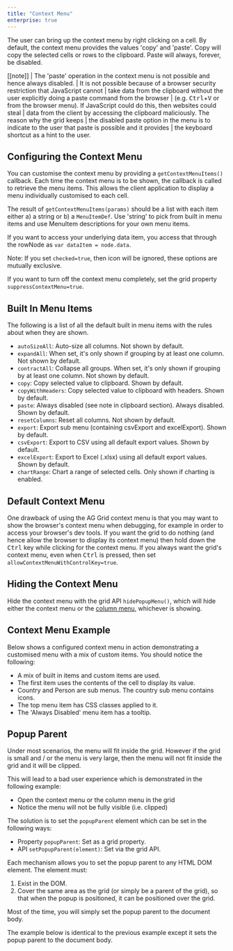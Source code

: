 ```yaml
---
title: "Context Menu"
enterprise: true
---
```


The user can bring up the context menu by right clicking on a cell. By default, the context menu provides the values 'copy' and 'paste'. Copy will copy the selected cells or rows to the clipboard. Paste will always, forever, be disabled.

[[note]]
| The 'paste' operation in the context menu is not possible and hence always disabled.
| It is not possible because of a browser security restriction that JavaScript cannot
| take data from the clipboard without the user explicitly doing a paste command from the browser
| (e.g. <kbd>Ctrl</kbd>+<kbd>V</kbd> or from the browser menu). If JavaScript could do this, then websites could steal
| data from the client by accessing the clipboard maliciously. The reason why the grid keeps
| the disabled paste option in the menu is to indicate to the user that paste is possible and it provides
| the keyboard shortcut as a hint to the user.

## Configuring the Context Menu

You can customise the context menu by providing a `getContextMenuItems()` callback. Each time the context menu is to be shown, the callback is called to retrieve the menu items. This allows the client application to display a menu individually customised to each cell.

The result of `getContextMenuItems(params)` should be a list with each item either a) a string or b) a `MenuItemDef`. Use 'string' to pick from built in menu items and use MenuItem descriptions for your own menu items.

<api-documentation source='grid-callbacks/callbacks.json' section='menus' names='["getContextMenuItems"]' ></api-documentation>


If you want to access your underlying data item, you access that through the rowNode as `var dataItem = node.data`.

Note: If you set `checked=true`, then icon will be ignored, these options are mutually exclusive.

If you want to turn off the context menu completely, set the grid property `suppressContextMenu=true`.

## Built In Menu Items

The following is a list of all the default built in menu items with the rules about when they are shown.

- `autoSizeAll`: Auto-size all columns. Not shown by default.
- `expandAll`: When set, it's only shown if grouping by at least one column. Not shown by default.
- `contractAll`: Collapse all groups. When set, it's only shown if grouping by at least one column. Not shown by default.
- `copy`: Copy selected value to clipboard. Shown by default.
- `copyWithHeaders`: Copy selected value to clipboard with headers. Shown by default.
- `paste`: Always disabled (see note in clipboard section). Always disabled. Shown by default.
- `resetColumns`: Reset all columns. Not shown by default.
- `export`: Export sub menu (containing csvExport and excelExport). Shown by default.
- `csvExport`: Export to CSV using all default export values. Shown by default.
- `excelExport`: Export to Excel (.xlsx) using all default export values. Shown by default.
- `chartRange`: Chart a range of selected cells. Only shown if charting is enabled.

## Default Context Menu

One drawback of using the AG Grid context menu is that you may want to show the browser's context menu when debugging, for example in order to access your browser's dev tools. If you want the grid to do nothing (and hence allow the browser to display its context menu) then hold down the <kbd>Ctrl</kbd> key while clicking for the context menu. If you always want the grid's context menu, even when <kbd>Ctrl</kbd> is pressed, then set `allowContextMenuWithControlKey=true`.

## Hiding the Context Menu

Hide the context menu with the grid API `hidePopupMenu()`, which will hide either the context menu or the [column menu](/column-menu/), whichever is showing.

## Context Menu Example

Below shows a configured context menu in action demonstrating a customised menu with a mix of custom items. You should notice the following:

- A mix of built in items and custom items are used.
- The first item uses the contents of the cell to display its value.
- Country and Person are sub menus. The country sub menu contains icons.
- The top menu item has CSS classes applied to it.
- The 'Always Disabled' menu item has a tooltip.

<grid-example title='Context Menu Example' name='context-menu' type='generated' options='{ "enterprise": true, "modules": ["clientside", "menu", "excel", "range", "clipboard", "charts"] }'></grid-example>

## Popup Parent

Under most scenarios, the menu will fit inside the grid. However if the grid is small and / or the menu is very large, then the menu will not fit inside the grid and it will be clipped.

This will lead to a bad user experience which is demonstrated in the following example:

- Open the context menu or the column menu in the grid
- Notice the menu will not be fully visible (i.e. clipped)

<grid-example title='Small Grid Problem' name='popup-parent-problem' type='generated' options='{ "enterprise": true, "exampleHeight": 400, "modules": ["clientside", "menu", "excel", "clipboard"] }'></grid-example>

The solution is to set the `popupParent` element which can be set in the following ways:

- Property `popupParent`: Set as a grid property.
- API `setPopupParent(element)`: Set via the grid API.

Each mechanism allows you to set the popup parent to any HTML DOM element. The element must:

1. Exist in the DOM.
1. Cover the same area as the grid (or simply be a parent of the grid), so that when the popup is positioned, it can be positioned over the grid.

Most of the time, you will simply set the popup parent to the document body.

The example below is identical to the previous example except it sets the popup parent to the document body.

<grid-example title='Small Grid Solution' name='popup-parent-solution' type='generated' options='{ "enterprise": true, "exampleHeight": 400, "modules": ["clientside", "menu", "excel", "clipboard"] }'></grid-example>
